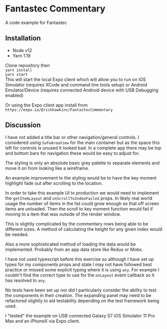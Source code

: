 # Fantastec Commentary

A code example for Fantastec

## Installation


- Node v12
- Yarn 1.19

Clone repository then  
  `yarn install`  
  `yarn start`  
This will start the local Expo client which will allow you to run on iOS Simulator (requires XCode and command line tools setup) or Android Emulator/Device (requires connected Android device with USB Debugging enabled)

Or using the Expo client app install from `https://expo.io/@rickhawkins/FantastecCommentary`

## Discussion

I have not added a title bar or other navigation/general controls. I considered using `SafeAreaView` for the main container but as the space this left for controls is unused it looked bad. In a complete app there may be top and bottom bars for navigation these would be easy to adjust for.

The styling is only an absolute basic grey palette to separate elements and move it on from looking like a wireframe.

An example improvement to the styling would be to have the key moment highlight fade out after scrolling to the location.

In order to take this example UI to production we would need to implement the `getItemLayout` and `onScrollToIndexFailed` props.
In likely real world usage the number of items in the list could grow enough so that off screen items are unloaded. Then the scroll to key moment function would fail if moving to a item that was outside of the render window.

This is slightly complicated by the commentary rows being able to be different sizes. A method of calculating the height for any given index would be needed.

Also a more sophisticated method of loading the data would be implemented. Probably from an app data store like Redux or Mobx.

I have not used typescript before this exercise so although I have set up types for my components props and state I may not have followed best practice or missed some explicit typing where it is using `any`. For example I couldn't find the correct type to use for the `onLayout` event callback so it has resolved to `any`.

No tests have been set up nor did I particularly consider the ability to test the components in their creation. The expanding panel may need to be refactored slightly to aid testability depending on the test framework being used.

I "tested" the example on USB connected Galaxy S7 iOS Simulator 11 Pro Max and an iPhoneX via Expo client.
